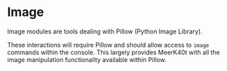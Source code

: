 # Image

Image modules are tools dealing with Pillow (Python Image Library).

These interactions will require Pillow and should allow access to `image` commands within the console. This largely provides MeerK40t with all the image manipulation functionality available within Pillow.
